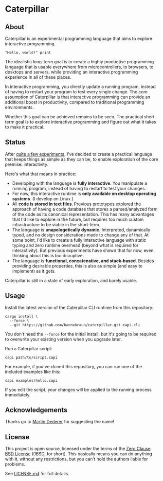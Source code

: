 # Caterpillar

## About

Caterpillar is an experimental programming language that aims to explore
interactive programming.

```
"Hello, world!" print
```

The idealistic long-term goal is to create a highly productive programming
language that is usable everywhere from microcontrollers, to browsers, to
desktops and servers, while providing an interactive programming experience in
all of these places.

In interactive programming, you directly update a running program, instead of
having to restart your program to test every single change. The core assumption
of Caterpillar is that interactive programming can provide an additional boost
in productivity, compared to traditional programming environments.

Whether this goal can be achieved remains to be seen. The practical short-term
goal is to explore interactive programming and figure out what it takes to make
it practical.

## Status

After [quite a few experiments](archive/), I've decided to create a practical
language that keeps things as simple as they can be, to enable exploration of
the core premise: interactivity.

Here's what that means in practice:

- Developing with the language is **fully interactive**. You manipulate a
  running program, instead of having to restart to test your changes.
- For now, this interactive runtime is **only available on desktop operating
  systems**. (I develop on Linux.)
- All **code is stored in text files**. Previous prototypes explored the
  approach of having a code database that stores a parsed/analyzed form of the
  code as its canonical representation. This has many advantages that I'd like
  to explore in the future, but requires too much custom infrastructure to be
  viable in the short-term.
- The language is **unapologetically dynamic**. Interpreted, dynamically typed,
  and no design considerations made to change any of that. At some point, I'd
  like to create a fully interactive language with static typing and zero
  runtime overhead (beyond what is required for interactivity). But previous
  experiments have shown that for now, even thinking about this is too
  disruptive.
- The language is **functional, concatenative, and stack-based**. Besides
  providing desirable properties, this is also as simple (and easy to implement)
  as it gets.

Caterpillar is still in a state of early exploration, and barely usable.

## Usage

Install the latest version of the Caterpillar CLI runtime from this repository:

```shell
cargo install \
  --force \
  --git https://github.com/hannobraun/caterpillar.git capi-cli
```

You don't need the `--force` for the initial install, but it's going to be
required to overwrite your existing version when you upgrade later.

Run a Caterpillar script:

```shell
capi path/to/script.capi
```

For example, if you've cloned this repository, you can run one of the included
examples like this:

```shell
capi examples/hello.capi
```

If you edit the script, your changes will be applied to the running process
immediately.

## Acknowledgements

Thanks go to [Martin Dederer](https://github.com/martindederer) for suggesting
the name!

## License

This project is open source, licensed under the terms of the
[Zero Clause BSD License] (0BSD, for short). This basically means you can do
anything with it, without any restrictions, but you can't hold the authors
liable for problems.

See [LICENSE.md] for full details.

[Zero Clause BSD License]: https://opensource.org/licenses/0BSD
[LICENSE.md]: LICENSE.md
